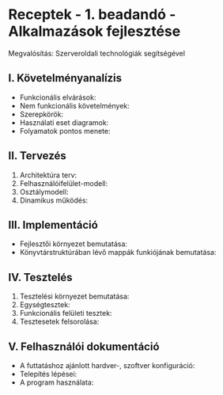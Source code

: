 # Receptek - 1. beadandó - Alkalmazások fejlesztése
  Megvalósítás: Szerveroldali technológiák segítségével

## I. Követelményanalízis
  - Funkcionális elvárások:
  - Nem funkcionális követelmények:
  - Szerepkörök:
  - Használati eset diagramok:
  - Folyamatok pontos menete:

## II. Tervezés
  1. Architektúra terv:
  2. Felhasználóifelület-modell:
  3. Osztálymodell:
  4. Dinamikus működés:

## III. Implementáció
  - Fejlesztői környezet bemutatása:
  - Könyvtárstruktúrában lévő mappák funkiójának bemutatása:
  
## IV. Tesztelés
  1. Tesztelési környezet bemutatása:
  2. Egységtesztek:
  3. Funkcionális felületi tesztek:
  4. Tesztesetek felsorolása:
  
## V. Felhasználói dokumentáció
  - A futtatáshoz ajánlott hardver-, szoftver konfiguráció:
  - Telepítés lépései:
  - A program használata:
  
